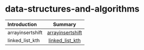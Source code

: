 # data-structures-and-algorithms
| Introduction              | Summary 
| :---                      |   :----:   
|arrayinsertshift           | [arrayinsertshift ](./arrayinsertshift/readme.md)
|linked_list_kth            | [linked_list_kth ](./linked_list_kth/readme.md)